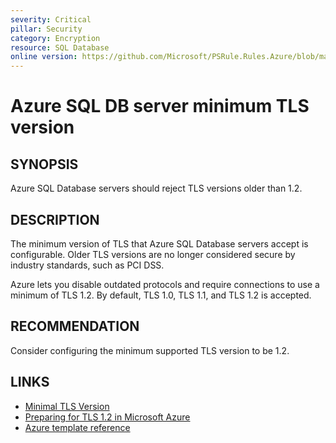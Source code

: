```yaml
---
severity: Critical
pillar: Security
category: Encryption
resource: SQL Database
online version: https://github.com/Microsoft/PSRule.Rules.Azure/blob/main/docs/en/rules/Azure.SQL.MinTLS.md
---
```


# Azure SQL DB server minimum TLS version

## SYNOPSIS

Azure SQL Database servers should reject TLS versions older than 1.2.

## DESCRIPTION

The minimum version of TLS that Azure SQL Database servers accept is configurable.
Older TLS versions are no longer considered secure by industry standards, such as PCI DSS.

Azure lets you disable outdated protocols and require connections to use a minimum of TLS 1.2.
By default, TLS 1.0, TLS 1.1, and TLS 1.2 is accepted.

## RECOMMENDATION

Consider configuring the minimum supported TLS version to be 1.2.

## LINKS

- [Minimal TLS Version](https://docs.microsoft.com/en-gb/azure/azure-sql/database/connectivity-settings#minimal-tls-version)
- [Preparing for TLS 1.2 in Microsoft Azure](https://azure.microsoft.com/en-us/updates/azuretls12/)
- [Azure template reference](https://docs.microsoft.com/en-gb/azure/templates/microsoft.sql/servers#ServerProperties)
